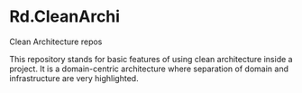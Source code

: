 # Rd.CleanArchi
Clean Architecture repos

This repository stands for basic features of using clean architecture inside a project. It is a domain-centric architecture where separation of domain and infrastructure are very highlighted.
